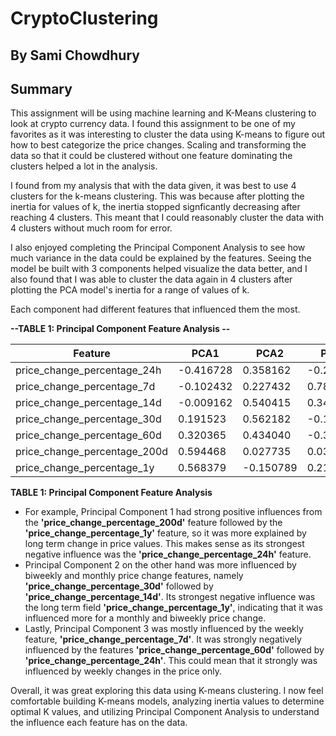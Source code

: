# CryptoClustering
## By Sami Chowdhury

## Summary
This assignment will be using machine learning and K-Means clustering to look at crypto currency data. I found this assignment to be one of my favorites as it was interesting to cluster the data using K-means to figure out how to best categorize the price changes. Scaling and transforming the data so that it could be clustered without one feature dominating the clusters helped a lot in the analysis. 

I found from my analysis that with the data given, it was best to use 4 clusters for the k-means clustering. This was because after plotting the inertia for values of k, the inertia stopped signficantly decreasing after reaching 4 clusters. This meant that I could reasonably cluster the data with 4 clusters without much room for error.

I also enjoyed completing the Principal Component Analysis to see how much variance in the data could be explained by the features. Seeing the model be built with 3 components helped visualize the data better, and I also found that I was able to cluster the data again in 4 clusters after plotting the PCA model's inertia for a range of values of k. 

Each component had different features that influenced them the most. 

**--TABLE 1: Principal Component Feature Analysis --**

| Feature | PCA1 | PCA2 | PCA3 |
| ------- | ---- | ---- | ---- |
| price_change_percentage_24h | -0.416728 | 0.358162 | -0.218795 |
| price_change_percentage_7d | -0.102432 | 0.227432 | 0.787670 |
| price_change_percentage_14d | -0.009162 | 0.540415 | 0.349534 |
| price_change_percentage_30d | 0.191523 | 0.562182 | -0.181744 |
| price_change_percentage_60d | 0.320365 | 0.434040 | -0.361377 |
| price_change_percentage_200d | 0.594468 | 0.027735 | 0.039733 |
| price_change_percentage_1y | 0.568379 | -0.150789 | 0.210541 |

**TABLE 1: Principal Component Feature Analysis**

- For example, Principal Component 1 had strong positive influences from the **'price_change_percentage_200d'** feature followed by the  **'price_change_percentage_1y'** feature, so it was more explained by long term change in price values. This makes sense as its strongest negative influence was the **'price_change_percentage_24h'** feature. 
- Principal Component 2 on the other hand was more influenced by biweekly and monthly price change features, namely **'price_change_percentage_30d'** followed by **'price_change_percentage_14d'**. Its strongest negative influence was the long term field **'price_change_percentage_1y'**, indicating that it was influenced more for a monthly and biweekly price change.
- Lastly, Principal Component 3 was mostly influenced by the weekly feature, **'price_change_percentage_7d'**. It was strongly negatively influenced by the features **'price_change_percentage_60d'** followed by **'price_change_percentage_24h'**. This could mean that it strongly was influenced by weekly changes in the price only. 

Overall, it was great exploring this data using K-means clustering. I now feel comfortable building K-means models, analyzing inertia values to determine optimal K values, and utilizing Principal Component Analysis to understand the influence each feature has on the data. 
